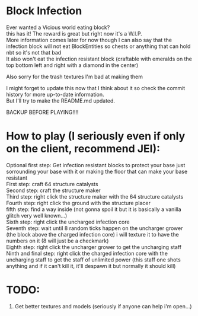 # Block Infection
Ever wanted a Vicious world eating block? \
this has it!
The reward is great but right now it's a W.I.P. \
More information comes later for now though I can also say that the infection block will not eat BlockEntities so chests or anything that can hold nbt so it's not that bad \
It also won't eat the infection resistant block (craftable with emeralds on the top bottom left and right with a diamond in the center)

Also sorry for the trash textures I'm bad at making them

I might forget to update this now that I think about it so check the commit history for more up-to-date information. \
But I'll try to make the README.md updated.

BACKUP BEFORE PLAYING!!!!

# How to play (I seriously even if only on the client, recommend JEI):
Optional first step: Get infection resistant blocks to protect your base just sorrounding your base with it or making the floor that can make your base resistant \
First step: craft 64 structure catalysts \
Second step: craft the structure maker \
Third step: right click the structure maker with the 64 structure catalysts \
Fourth step: right click the ground with the structure placer \
fifth step: find a way inside (not gonna spoil it but it is basically a vanilla glitch very well known...) \
Sixth step: right click the uncharged infection core \
Seventh step: wait until 8 random ticks happen on the uncharger grower (the block above the charged infection core) i will texture it to have the numbers on it (8 will just be a checkmark) \
Eighth step: right click the uncharger grower to get the uncharging staff \
Ninth and final step: right click the charged infection core with the uncharging staff to get the staff of unlimited power (this staff one shots anything and if it can't kill it, it'll despawn it but normally it should kill)

# TODO:
1. Get better textures and models (seriously if anyone can help i'm open...)